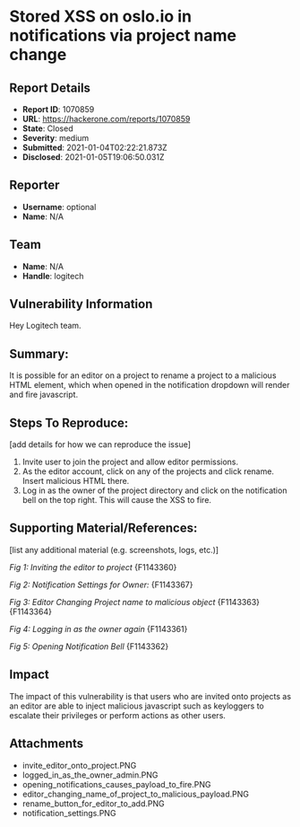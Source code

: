 # Stored XSS on oslo.io in notifications via project name change

## Report Details
- **Report ID**: 1070859
- **URL**: https://hackerone.com/reports/1070859
- **State**: Closed
- **Severity**: medium
- **Submitted**: 2021-01-04T02:22:21.873Z
- **Disclosed**: 2021-01-05T19:06:50.031Z

## Reporter
- **Username**: optional
- **Name**: N/A

## Team
- **Name**: N/A
- **Handle**: logitech

## Vulnerability Information
Hey Logitech team.

## Summary:
It is possible for an editor on a project to rename a project to a malicious HTML element, which when opened in the notification dropdown will render and fire javascript.

## Steps To Reproduce:
[add details for how we can reproduce the issue]

  1. Invite user to join the project and allow editor permissions.
  1. As the editor account, click on any of the projects and click rename. Insert malicious HTML there.
  1. Log in as the owner of the project directory and click on the notification bell on the top right. This will cause the XSS to fire.

## Supporting Material/References:
[list any additional material (e.g. screenshots, logs, etc.)]

_Fig 1: Inviting the editor to project_
{F1143360}

_Fig 2: Notification Settings for Owner:_
{F1143367}

_Fig 3: Editor Changing Project name to malicious object_
{F1143363}
{F1143364}

_Fig 4: Logging in as the owner again_
{F1143361}

_Fig 5: Opening Notification Bell_
{F1143362}

## Impact

The impact of this vulnerability is that users who are invited onto projects as an editor are able to inject malicious javascript such as keyloggers to escalate their privileges or perform actions as other users.

## Attachments
- invite_editor_onto_project.PNG
- logged_in_as_the_owner_admin.PNG
- opening_notifications_causes_payload_to_fire.PNG
- editor_changing_name_of_project_to_malicious_payload.PNG
- rename_button_for_editor_to_add.PNG
- notification_settings.PNG
